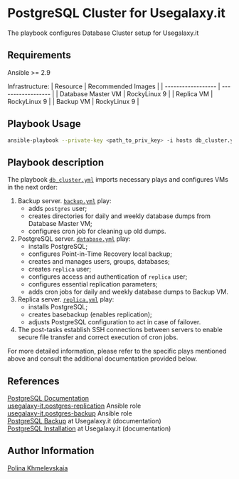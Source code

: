 # PostgreSQL Cluster for Usegalaxy.it

The playbook configures Database Cluster setup for Usegalaxy.it

## Requirements

Ansible >= 2.9

Infrastructure:
| Resource           | Recommended Images |
| ------------------ | ------------------ |
| Database Master VM | RockyLinux 9       |
| Replica VM         | RockyLinux 9       |
| Backup VM          | RockyLinux 9       |

## Playbook Usage
```bash
ansible-playbook --private-key <path_to_priv_key> -i hosts db_cluster.yml
```
## Playbook description

The playbook [`db_cluster.yml`](https://github.com/usegalaxy-it/infrastructure-playbook/blob/master/db_cluster.yml) imports necessary plays and configures VMs in the next order:
1. Backup server. [`backup.yml`](https://github.com/usegalaxy-it/infrastructure-playbook/blob/master/backup.yml) play:
   - adds `postgres` user;   
   - creates directories for daily and weekly database dumps from Database Master VM;  
   - configures cron job for cleaning up old dumps.
2. PostgreSQL server. [`database.yml`](https://github.com/usegalaxy-it/infrastructure-playbook/blob/master/database.yml) play:
   - installs PostgreSQL;  
   - configures Point-in-Time Recovery local backup;  
   - creates and manages users, groups, databases;   
   - creates `replica` user;  
   - configures access and authentication of `replica` user;  
   - configures essential replication parameters;  
   - adds cron jobs for daily and weekly database dumps to Backup VM.  
3. Replica server. [`replica.yml`](https://github.com/usegalaxy-it/infrastructure-playbook/blob/master/replica.yml) play:
   - installs PostgreSQL;  
   - creates basebackup (enables replication);  
   - adjusts PostgreSQL configuration to act in case of failover.
4. The post-tasks establish SSH connections between servers to enable secure file transfer and correct execution of cron jobs.  
  
For more detailed information, please refer to the specific plays mentioned above and consult the additional documentation provided below.

## References

[PostgreSQL Documentation](https://www.postgresql.org/docs/)  
[usegalaxy-it.postgres-replication](https://github.com/usegalaxy-it/usegalaxy-it.postgres-replication) Ansible role  
[usegalaxy-it.postgres-backup](https://github.com/usegalaxy-it/usegalaxy-it.postgres-backup) Ansible role  
[PostgreSQL Backup](https://github.com/usegalaxy-it/documentation/blob/main/postgresql_backup.md) at Usegalaxy.it (documentation)    
[PostgreSQL Installation](https://github.com/usegalaxy-it/documentation/blob/main/postgresql_installation.md) at Usegalaxy.it (documentation)  

## Author Information

[Polina Khmelevskaia](https://github.com/po-khmel)